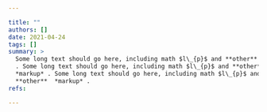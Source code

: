 ```yaml
---

title: ""
authors: []
date: 2021-04-24
tags: []
summary: >
  Some long text should go here, including math $l\_{p}$ and **other**  *markup* 
  . Some long text should go here, including math $l\_{p}$ and **other**  
  *markup* . Some long text should go here, including math $l\_{p}$ and 
  **other**  *markup* .
refs: 

---
```


